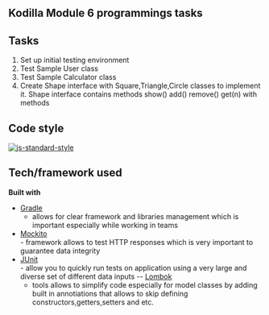 ## <name>Kodilla Module 6 programmings tasks

## Tasks

1. Set up initial testing environment
2. Test Sample User class
3. Test Sample Calculator class
4. Create Shape interface with Square,Triangle,Circle classes to implement it.
Shape interface contains methods show() add() remove() get(n)  with methods 

  


## Code style
[![js-standard-style](https://img.shields.io/badge/code%20style-Google_Style-brightgreen.svg?style=flat)](https://github.com/checkstyle/checkstyle)

## Tech/framework used

<b>Built with</b>
- [Gradle](https://maven.apache.org/)<br>
    - allows for clear framework and libraries management 
    which is important especially while working in teams 
- [Mockito](http://site.mockito.org/)<br>
      - framework allows to test HTTP responses which is very important to guarantee data integrity   
- [JUnit](https://maven.apache.org/)<br>
      - allow you to quickly run tests on application using a very large and diverse set of different data inputs
-- [Lombok](https://projectlombok.org/)<br>
     - tools allows to simplify code especially for model classes by adding built in annotiations that allows to skip defining constructors,getters,setters and etc.            



   
  





